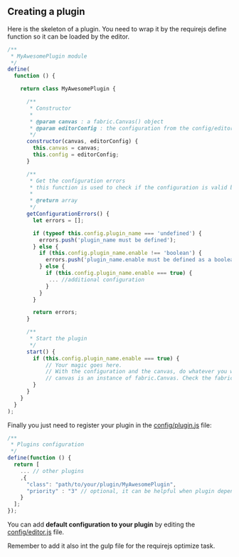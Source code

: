 Creating a plugin
------------------

Here is the skeleton of a plugin. You need to wrap it by the requirejs define function so it can be loaded by the editor.

```js
/**
 * MyAwesomePlugin module
 */
define(
  function () {

    return class MyAwesomePlugin {

      /**
       * Constructor
       *
       * @param canvas : a fabric.Canvas() object
       * @param editorConfig : the configuration from the config/editor.js file
       */
      constructor(canvas, editorConfig) {
        this.canvas = canvas;
        this.config = editorConfig;
      }

      /**
       * Get the configuration errors
       * this function is used to check if the configuration is valid before the start() function is ran
       *
       * @return array
       */
      getConfigurationErrors() {
        let errors = [];

        if (typeof this.config.plugin_name === 'undefined') {
          errors.push('plugin_name must be defined');
        } else {
          if (this.config.plugin_name.enable !== 'boolean') {
            errors.push('plugin_name.enable must be defined as a boolean');
          } else {
            if (this.config.plugin_name.enable === true) {
             ... //additional configuration
            }
          }
        }

        return errors;
      }

      /**
       * Start the plugin
       */
      start() {
        if (this.config.plugin_name.enable === true) {
            // Your magic goes here.
            // With the configuration and the canvas, do whatever you want to add features on the canvas
            // canvas is an instance of fabric.Canvas. Check the fabricjs js docs at http://fabricjs.com/docs/
        }
      }
    }
  }
);
```

Finally you just need to register your plugin in the [config/plugin.js](src/config/plugin.js) file:

```js
/**
 * Plugins configuration
 */
define(function () {
  return [
    ... // other plugins
    ,{
      "class": "path/to/your/plugin/MyAwesomePlugin",
      "priority" : "3" // optional, it can be helpful when plugin depends on other plugins and must be loaded in a specific order. 1 is a higher priority than 2. No priority is equal to 9999.
    }
  ];
});
```

You can add **default configuration to your plugin** by editing the [config/editor.js](src/config/editor.js) file.

Remember to add it also int the gulp file for the requirejs optimize task.

